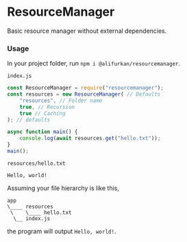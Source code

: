# ResourceManager

Basic resource manager without external dependencies.

### Usage

In your project folder, run `npm i @alifurkan/resourcemanager`.

`index.js`

```js
const ResourceManager = require("resourcemanager");
const resources = new ResourceManager( // Defaults
	"resources", // Folder name
	true, // Recursion
	true // Caching
); // defaults

async function main() {
	console.log(await resources.get("hello.txt"));
}
main();
```

`resources/hello.txt`

```
Hello, world!
```

Assuming your file hierarchy is like this,

```
app
\____ resources
 \	  \____ hello.txt
  \__ index.js
```

the program will output `Hello, world!`.